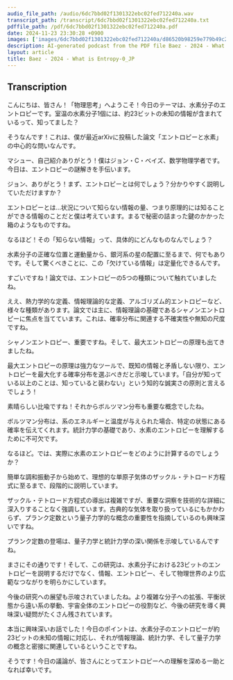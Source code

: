 ```yaml
---
audio_file_path: /audio/6dc7bbd02f1301322ebc02fed712240a.wav
transcript_path: /transcript/6dc7bbd02f1301322ebc02fed712240a.txt
pdffile_path: /pdf/6dc7bbd02f1301322ebc02fed712240a.pdf
date: 2024-11-23 23:30:28 +0900
images: ['images/6dc7bbd02f1301322ebc02fed712240a/d86520b98259e779b49c2039f8c3b43b536b163b313d22d01f5dc8f8dbf942d8.jpg', 'images/6dc7bbd02f1301322ebc02fed712240a/da325650a681788bd11dae2c2717beda3cec4788c125571ab18a821e6e08a28b.jpg', 'images/6dc7bbd02f1301322ebc02fed712240a/7135b2696faf3adb3fd60c1a10c11aa1ff9617c65eb893eaa5e720bd65b0c6f0.jpg', 'images/6dc7bbd02f1301322ebc02fed712240a/c5b26e0b27a0c806f814a5973bc9c008da6e5d972b284e85fd902a41f24f78b8.jpg', 'images/6dc7bbd02f1301322ebc02fed712240a/b8700ff45544081bd0995c8807d68339e20749b235bc5679aeb269aabc124536.jpg', 'images/6dc7bbd02f1301322ebc02fed712240a/932d4b3b0ad7cf3c9e91cef14700ede037ce228c535970ee92553bd39ffa9045.jpg', 'images/6dc7bbd02f1301322ebc02fed712240a/f649077de88067067d239804feb3cc22c46f71dea8cb9e0593f04d5ed7feac25.jpg', 'images/6dc7bbd02f1301322ebc02fed712240a/21ad8ebd2b48f98f24c83711f363e1533f8e181aece764f600660f6259ab02a6.jpg', 'images/6dc7bbd02f1301322ebc02fed712240a/556bfe2fd511f03e6f955b527a79116f07e1f8ec6b6c4429b1d09b7dd830bb2d.jpg', 'images/6dc7bbd02f1301322ebc02fed712240a/00a61e810174fcd9dc3091a5c0db52fc83f9d3f64400c5afeeeb6cfd9bbab792.jpg', 'images/6dc7bbd02f1301322ebc02fed712240a/d741bc6344220533c85261dae979f582e8f4468562df3b97a3e27776637a9c19.jpg', 'images/6dc7bbd02f1301322ebc02fed712240a/b285c4f47fe7225fbf48bdbf3961b27a497cc446d8dbe2fe30abcaff6586e30a.jpg', 'images/6dc7bbd02f1301322ebc02fed712240a/544392c2245b4851c66990b9423bb73cf588c3b21022c08a46ca29b68f85a127.jpg', 'images/6dc7bbd02f1301322ebc02fed712240a/216d45d226d89995ca75973da4a1b93d9b5bf740000151a2955989a6cc8dbe9e.jpg', 'images/6dc7bbd02f1301322ebc02fed712240a/68b864021d5887a7562b43ab0c1136ea30996ccb6159589cd306aba86da513dd.jpg', 'images/6dc7bbd02f1301322ebc02fed712240a/6775578138e04d47a1876cde5bd525e41e454d574ca11a2a3260b140e6880efa.jpg', 'images/6dc7bbd02f1301322ebc02fed712240a/8e1efde794a136ef2db49dc5855c09746c4aa800e984bcf96d2f677e2d9ce0df.jpg', 'images/6dc7bbd02f1301322ebc02fed712240a/58201ed00cb97b315390967eb79e6f6b3b5566d319581616b2b3c15b8e9b1a21.jpg', 'images/6dc7bbd02f1301322ebc02fed712240a/61d1a89004a658b698a7d9603cc22a35007edeeccbf98fef7433ae568c83d692.jpg', 'images/6dc7bbd02f1301322ebc02fed712240a/575dc9fa8a5960ba7d319b3cc4eaa54b62f7d4a36beeedcabf440b09629e62d8.jpg', 'images/6dc7bbd02f1301322ebc02fed712240a/ad10bfa492208b77c5e7a3a8cd5b76892aab545fceaa2d22dd3c6c4f54e5c622.jpg']
description: AI-generated podcast from the PDF file Baez - 2024 - What is Entropy-0_JP / 6dc7bbd02f1301322ebc02fed712240a
layout: article
title: Baez - 2024 - What is Entropy-0_JP
---
```


## Transcription
こんにちは、皆さん！「物理思考」へようこそ！今日のテーマは、水素分子のエントロピーです。室温の水素分子1個には、約23ビットの未知の情報が含まれているって、知ってました？

そうなんです！これは、僕が最近arXivに投稿した論文「エントロピーと水素」の中心的な問いなんです。

マシュー、自己紹介ありがとう！僕はジョン・C・ベイズ、数学物理学者です。今日は、エントロピーの謎解きを手伝います。

ジョン、ありがとう！まず、エントロピーとは何でしょう？分かりやすく説明していただけますか？

エントロピーとは…状況について知らない情報の量、つまり原理的には知ることができる情報のことだと僕は考えています。まるで秘密の詰まった鍵のかかった箱のようなものですね。

なるほど！その「知らない情報」って、具体的にどんなものなんでしょう？

水素分子の正確な位置と運動量から、銀河系の星の配置に至るまで、何でもありです。そして驚くべきことに、この「欠けている情報」は定量化できるんです。

すごいですね！論文では、エントロピーの5つの種類について触れていましたね。

ええ、熱力学的な定義、情報理論的な定義、アルゴリズム的エントロピーなど、様々な種類があります。論文では主に、情報理論の基礎であるシャノンエントロピーに焦点を当てています。これは、確率分布に関連する不確実性や無知の尺度ですね。

シャノンエントロピー、重要ですね。そして、最大エントロピーの原理も出てきましたね。

最大エントロピーの原理は強力なツールで、既知の情報と矛盾しない限り、エントロピーを最大化する確率分布を選ぶべきだと示唆しています。「自分が知っている以上のことは、知っていると装わない」という知的な誠実さの原則と言えるでしょう！

素晴らしい比喩ですね！それからボルツマン分布も重要な概念でしたね。

ボルツマン分布は、系のエネルギーと温度が与えられた場合、特定の状態にある確率を伝えてくれます。統計力学の基礎であり、水素のエントロピーを理解するために不可欠です。

なるほど。では、実際に水素のエントロピーをどのように計算するのでしょうか？

簡単な調和振動子から始めて、理想的な単原子気体のザックル・テトロード方程式に至るまで、段階的に説明しています。

ザックル・テトロード方程式の導出は複雑ですが、重要な洞察を技術的な詳細に深入りすることなく強調しています。古典的な気体を取り扱っているにもかかわらず、プランク定数という量子力学的な概念の重要性を指摘しているのも興味深いですね。

プランク定数の登場は、量子力学と統計力学の深い関係を示唆しているんですね。

まさにその通りです！そして、この研究は、水素分子における23ビットのエントロピーを説明するだけでなく、情報、エントロピー、そして物理世界のより広範なつながりを明らかにしています。

今後の研究への展望も示唆されていましたね。より複雑な分子への拡張、平衡状態から遠い系の挙動、宇宙全体のエントロピーの役割など、今後の研究を導く興味深い疑問がたくさん残されています。

本当に興味深いお話でした！今日のポイントは、水素分子のエントロピーが約23ビットの未知の情報に対応し、それが情報理論、統計力学、そして量子力学の概念と密接に関連しているということですね。

そうです！今日の議論が、皆さんにとってエントロピーへの理解を深める一助となれば幸いです。





